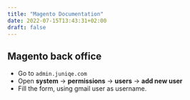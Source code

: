 ```yaml
---
title: "Magento Documentation"
date: 2022-07-15T13:43:31+02:00
draft: false
---
```


## Magento back office
- Go to `admin.juniqe.com`
- Open **system** → **permissions** → **users** → **add new user**
- Fill the form, using gmail user as username.